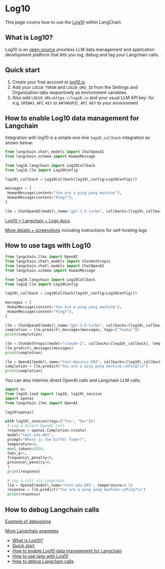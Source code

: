# Log10

This page covers how to use the [Log10](https://log10.io) within LangChain.

## What is Log10?[​](#what-is-log10 "Direct link to What is Log10?")

Log10 is an [open-source](https://github.com/log10-io/log10) proxiless LLM data management and application development platform that lets you log, debug and tag your Langchain calls.

## Quick start[​](#quick-start "Direct link to Quick start")

1. Create your free account at [log10.io](https://log10.io)
1. Add your `LOG10_TOKEN` and `LOG10_ORG_ID` from the Settings and Organization tabs respectively as environment variables.
1. Also add `LOG10_URL=https://log10.io` and your usual LLM API key: for e.g. `OPENAI_API_KEY` or `ANTHROPIC_API_KEY` to your environment

## How to enable Log10 data management for Langchain[​](#how-to-enable-log10-data-management-for-langchain "Direct link to How to enable Log10 data management for Langchain")

Integration with log10 is a simple one-line `log10_callback` integration as shown below:

```python
from langchain.chat\_models import ChatOpenAI  
from langchain.schema import HumanMessage  
  
from log10.langchain import Log10Callback  
from log10.llm import Log10Config  
  
log10\_callback = Log10Callback(log10\_config=Log10Config())  
  
messages = [  
 HumanMessage(content="You are a ping pong machine"),  
 HumanMessage(content="Ping?"),  
]  
  
llm = ChatOpenAI(model\_name="gpt-3.5-turbo", callbacks=[log10\_callback])  

```

[Log10 + Langchain + Logs docs](https://github.com/log10-io/log10/blob/main/logging.md#langchain-logger)

[More details + screenshots](https://log10.io/docs/logs) including instructions for self-hosting logs

## How to use tags with Log10[​](#how-to-use-tags-with-log10 "Direct link to How to use tags with Log10")

```python
from langchain.llms import OpenAI  
from langchain.chat\_models import ChatAnthropic  
from langchain.chat\_models import ChatOpenAI  
from langchain.schema import HumanMessage  
  
from log10.langchain import Log10Callback  
from log10.llm import Log10Config  
  
log10\_callback = Log10Callback(log10\_config=Log10Config())  
  
messages = [  
 HumanMessage(content="You are a ping pong machine"),  
 HumanMessage(content="Ping?"),  
]  
  
llm = ChatOpenAI(model\_name="gpt-3.5-turbo", callbacks=[log10\_callback], temperature=0.5, tags=["test"])  
completion = llm.predict\_messages(messages, tags=["foobar"])  
print(completion)  
  
llm = ChatAnthropic(model="claude-2", callbacks=[log10\_callback], temperature=0.7, tags=["baz"])  
llm.predict\_messages(messages)  
print(completion)  
  
llm = OpenAI(model\_name="text-davinci-003", callbacks=[log10\_callback], temperature=0.5)  
completion = llm.predict("You are a ping pong machine.\nPing?\n")  
print(completion)  

```

You can also intermix direct OpenAI calls and Langchain LLM calls:

```python
import os  
from log10.load import log10, log10\_session  
import openai  
from langchain.llms import OpenAI  
  
log10(openai)  
  
with log10\_session(tags=["foo", "bar"]):  
 # Log a direct OpenAI call  
 response = openai.Completion.create(  
 model="text-ada-001",  
 prompt="Where is the Eiffel Tower?",  
 temperature=0,  
 max\_tokens=1024,  
 top\_p=1,  
 frequency\_penalty=0,  
 presence\_penalty=0,  
 )  
 print(response)  
  
 # Log a call via Langchain  
 llm = OpenAI(model\_name="text-ada-001", temperature=0.5)  
 response = llm.predict("You are a ping pong machine.\nPing?\n")  
 print(response)  

```

## How to debug Langchain calls[​](#how-to-debug-langchain-calls "Direct link to How to debug Langchain calls")

[Example of debugging](https://log10.io/docs/prompt_chain_debugging)

[More Langchain examples](https://github.com/log10-io/log10/tree/main/examples#langchain)

- [What is Log10?](#what-is-log10)
- [Quick start](#quick-start)
- [How to enable Log10 data management for Langchain](#how-to-enable-log10-data-management-for-langchain)
- [How to use tags with Log10](#how-to-use-tags-with-log10)
- [How to debug Langchain calls](#how-to-debug-langchain-calls)
